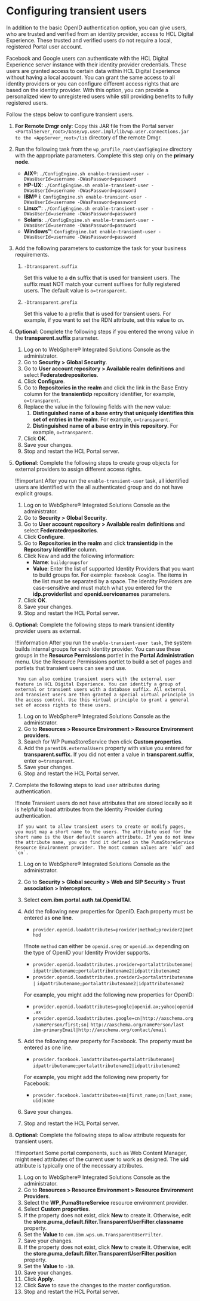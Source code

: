 # Configuring transient users

In addition to the basic OpenID authentication option, you can give users, who are trusted and verified from an identity provider, access to HCL Digital Experience. These trusted and verified users do not require a local, registered Portal user account.

Facebook and Google users can authenticate with the HCL Digital Experience server instance with their identity provider credentials. These users are granted access to certain data within HCL Digital Experience without having a local account. You can grant the same access to all identity providers or you can configure different access rights that are based on the identity provider. With this option, you can provide a personalized view to unregistered users while still providing benefits to fully registered users.

Follow the steps below to configure transient users.

1. **For Remote Dmgr only**: Copy this JAR file from the Portal server `<PortalServer_root>/base/wp.user.impl/lib/wp.user.connections.jar to the <AppServer_root>/lib` directory of the remote Dmgr.

2. Run the following task from the `wp_profile_root\ConfigEngine` directory with the appropriate parameters. Complete this step only on the **primary node**.

    - **AIX®**: `./ConfigEngine.sh enable-transient-user -DWasUserId=username -DWasPassword=password`
    - **HP-UX**: `./ConfigEngine.sh enable-transient-user -DWasUserId=username -DWasPassword=password`
    - **IBM® i**: `ConfigEngine.sh enable-transient-user -DWasUserId=username -DWasPassword=password`
    - **Linux™**: `./ConfigEngine.sh enable-transient-user -DWasUserId=username -DWasPassword=password`
    - **Solaris**: `./ConfigEngine.sh enable-transient-user -DWasUserId=username -DWasPassword=password`
    - **Windows™**: `ConfigEngine.bat enable-transient-user -DWasUserId=username -DWasPassword=password`

3. Add the following parameters to customize the task for your business requirements.
    1. `-Dtransparent.suffix`

        Set this value to a **dn** suffix that is used for transient users. The suffix must NOT match your current suffixes for fully registered users. The default value is `o=transparent`.

    2. `-Dtransparent.prefix`

        Set this value to a prefix that is used for transient users. For example, if you want to set the RDN attribute, set this value to `cn`.

4. **Optional**: Complete the following steps if you entered the wrong value in the **transparent.suffix** parameter.

    1. Log on to WebSphere® Integrated Solutions Console as the administrator.
    2. Go to **Security > Global Security**.
    3. Go to **User account repository > Available realm definitions** and select **Federatedrepositories**.
    4. Click **Configure**.
    5. Go to **Repositories in the realm** and click the link in the Base Entry column for the **transientidp** repository identifier, for example, `o=transparent`.
    6. Replace the value in the following fields with the new value:
        1. **Distinguished name of a base entry that uniquely identifies this set of entries in the realm**. For example, `o=transparent`.
        2. **Distinguished name of a base entry in this repository**. For example, `o=transparent`.
    7. Click **OK**.
    8. Save your changes.
    9. Stop and restart the HCL Portal server.

5. **Optional**: Complete the following steps to create group objects for external providers to assign different access rights.

    !!!important
        After you run the `enable-transient-user` task, all identified users are identified with the all authenticated group and do not have explicit groups.

    1. Log on to WebSphere® Integrated Solutions Console as the administrator.
    2. Go to **Security > Global Security**.
    3. Go to **User account repository > Available realm definitions** and select **Federatedrepositories**.
    4. Click **Configure**.
    5. Go to **Repositories in the realm** and click **transientidp** in the **Repository Identifier** column.
    6. Click New and add the following information:
        - **Name**: `buildgroupsfor`
        - **Value**: Enter the list of supported Identity Providers that you want to build groups for. For example: `facebook Google`. The items in the list must be separated by a space. The Identity Providers are case-sensitive and must match what you entered for the **idp.providerlist** and **openid.servicenames** parameters.
    7. Click **OK**.
    8. Save your changes.
    9. Stop and restart the HCL Portal server.

6. **Optional**: Complete the following steps to mark transient identity provider users as external.

    !!!information
         After you run the `enable-transient-user task`, the system builds internal groups for each identity provider. You can use these groups in the **Resource Permissions** portlet in the **Portal Administration** menu. Use the Resource Permissions portlet to build a set of pages and portlets that transient users can see and use.

        You can also combine transient users with the external user feature in HCL Digital Experience. You can identify a group of external or transient users with a database suffix. All external and transient users are then granted a special virtual principle in the access control. Use this virtual principle to grant a general set of access rights to these users.

    1. Log on to WebSphere® Integrated Solutions Console as the administrator.
    2. Go to **Resources > Resource Environment > Resource Environment providers**.
    3. Search for WP PumaStoreService then click **Custom properties**.
    4. Add the `parentDN.externalUsers` property with value you entered for **transparent.suffix.** If you did not enter a value in **transparent.suffix**, enter `o=transparent`.
    5. Save your changes.
    6. Stop and restart the HCL Portal server.

7. Complete the following steps to load user attributes during authentication.

    !!!note
        Transient users do not have attributes that are stored locally so it is helpful to load attributes from the Identity Provider during authentication.

        If you want to allow transient users to create or modify pages, you must map a short name to the users. The attribute used for the short name is the User default search attribute. If you do not know the attribute name, you can find it defined in the PumaStoreService Resource Environment provider. The most common values are `uid` and `cn`.

    1. Log on to WebSphere® Integrated Solutions Console as the administrator.
    2. Go to **Security > Global security > Web and SIP Security > Trust association > Interceptors**.
    3. Select **com.ibm.portal.auth.tai.OpenidTAI**.
    4. Add the following new properties for OpenID. Each property must be entered as **one line**.
        - `provider.openid.loadattributes=provider|method;provider2|method`

        !!!note
            `method` can either be `openid.sreg` or `openid.ax` depending on the type of OpenID your Identity Provider supports.

        - `provider.openid.loadattributes.provider=portalattributename|`
          `idpattributename;portalattributename2|idpattributename2`
        - `provider.openid.loadattributes.provider2=portalattributename|`
          `idpattributename;portalattributename2|idpattributename2`

        For example, you might add the following new properties for OpenID:

        - `provider.openid.loadattributes=google|openid.ax;yahoo|openid.ax`
        - `provider.openid.loadattributes.google=cn|http://axschema.org/namePerson/first;sn|`
          `http://axschema.org/namePerson/last ibm-primaryEmail|http://axschema.org/contact/email`

    5. Add the following new property for Facebook. The property must be entered as one line.
        - `provider.facebook.loadattributes=portalattributename|`
          `idpattributename;portalattributename2|idpattributename2`

        For example, you might add the following new property for Facebook:

        - `provider.facebook.loadattributes=sn|first_name;cn|last_name;uid|name`

    6. Save your changes.
    7. Stop and restart the HCL Portal server.

8. **Optional**: Complete the following steps to allow attribute requests for transient users.

    !!!important
        Some portal components, such as Web Content Manager, might need attributes of the current user to work as designed. The **uid** attribute is typically one of the necessary attributes.

    1. Log on to WebSphere® Integrated Solutions Console as the administrator.
    2. Go to **Resources > Resource Environment > Resource Environment Providers**.
    3. Select the **WP_PumaStoreService** resource environment provider.
    4. Select **Custom properties**.
    5. If the property does not exist, click **New** to create it. Otherwise, edit the **store.puma_default.filter.TransparentUserFilter.classname** property.
    6. Set the **Value** to `com.ibm.wps.um.TransparentUserFilter`.
    7. Save your changes.
    8. If the property does not exist, click **New** to create it. Otherwise, edit the **store.puma_default.filter.TransparentUserFilter.position** property.
    9. Set the **Value** to `-10`.
    10. Save your changes.
    11. Click **Apply**.
    12. Click **Save** to save the changes to the master configuration.
    13. Stop and restart the HCL Portal server.
